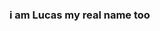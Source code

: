 ### i am Lucas my real name too

<!--
**LucasDiamond/LucasDiamond** is a ✨ _special_ ✨ repository because its `README.md` (this file) appears on your GitHub profile.

Here are some ideas to get you started:

- 🔭 I ilke pokemon
